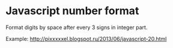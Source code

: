 Javascript number format
================

Format digits by space after every 3 signs in integer part.

Example: http://pixxxxxel.blogspot.ru/2013/06/javascript-20.html
